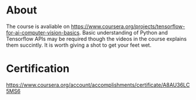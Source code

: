 # About
The course is avaliable on https://www.coursera.org/projects/tensorflow-for-ai-computer-vision-basics. Basic understanding of Python and Tensorflow APIs may be required though the videos in the course explains them succintly. It is worth giving a shot to get your feet wet.


# Certification
https://www.coursera.org/account/accomplishments/certificate/A8AU36LC5MS6
